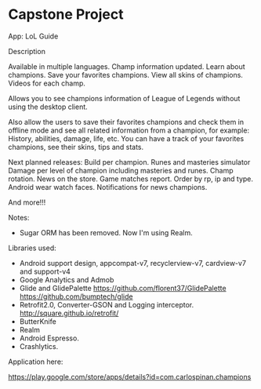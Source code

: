 # Capstone Project

App: LoL Guide

Description 

Available in multiple languages.
Champ information updated.
Learn about champions.
Save your favorites champions.
View all skins of champions.
Videos for each champ.

Allows you to see champions information of League of Legends without using the desktop client.

Also allow the users to save their favorites champions and check them in offline mode and see all related information from a champion, for example: History, abilities, damage, life, etc.
You can have a track of your favorites champions, see their skins, tips and stats.

Next planned releases:
Build per champion.
Runes and masteries simulator
Damage per level of champion including masteries and runes.
Champ rotation.
News on the store.
Game matches report.
Order by rp, ip and type.
Android wear watch faces.
Notifications for news champions.

And more!!!

Notes:

- Sugar ORM has been removed. Now I'm using Realm.

Libraries used:

- Android support design, appcompat-v7, recyclerview-v7, cardview-v7 and support-v4
- Google Analytics and Admob
- Glide and GlidePalette
  https://github.com/florent37/GlidePalette
  https://github.com/bumptech/glide
- Retrofit2.0, Converter-GSON and Logging interceptor.
  http://square.github.io/retrofit/
- ButterKnife
- Realm
- Android Espresso.
- Crashlytics.

Application here:

https://play.google.com/store/apps/details?id=com.carlospinan.champions
